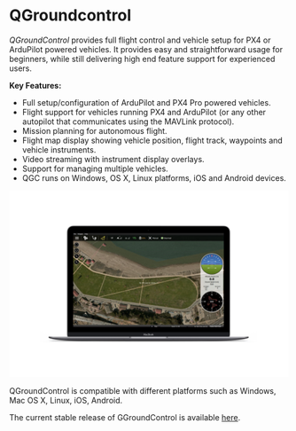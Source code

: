 # QGroundcontrol

_QGroundControl_ provides full flight control and vehicle setup for PX4 or ArduPilot powered vehicles. It provides easy and straightforward usage for beginners, while still delivering high end feature support for experienced users.

**Key Features:**

* Full setup/configuration of ArduPilot and PX4 Pro powered vehicles.
* Flight support for vehicles running PX4 and ArduPilot \(or any other autopilot that communicates using the MAVLink protocol\).
* Mission planning for autonomous flight.
* Flight map display showing vehicle position, flight track, waypoints and vehicle instruments.
* Video streaming with instrument display overlays.
* Support for managing multiple vehicles.
* QGC runs on Windows, OS X, Linux platforms, iOS and Android devices.

![](https://github.com/drotek/Docs-Pixhawk3Pro/blob/master/images/mockupqgroundcountrol.png?raw=true)

QGroundControl is compatible with different platforms such as Windows, Mac OS X, Linux, iOS, Android.

The current stable release of GGroundControl is available [here](https://docs.qgroundcontrol.com/en/getting_started/download_and_install.html).

